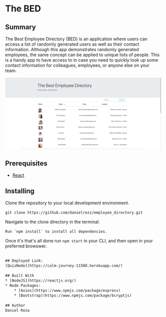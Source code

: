 # The BED

## Summary
The Best Employee Directory (BED) is an application where users can access a list of randomly generated users as well as their contact information. Although this app demonstrates randomly generated employees, the same concept can be applied to unique lists of people. This is a handy app to have access to in case you need to quickly look up some contact information for colleagues, employees, or anyone else on your team.

<img src="Screen Shot 2021-03-18 at 5.17.29 PM.png">

## Prerequisites
* [React](https://reactjs.org/)

## Installing

Clone the repository to your local development environment.

```
git clone https://github.com/danielrezz/employee_directory.git
```

Navigate to the clone directory in the terminal.
```
Run `npm install` to install all dependencies.
```
Once it's that's all done run `npm start` in your CLI, and then open in your preferred browswer.
```

## Deployed Link:
[QuizNode](https://calm-journey-11508.herokuapp.com/)

## Built With
* [NodeJS](https://reactjs.org/)
* Node Packages:
    * [Axios](https://www.npmjs.com/package/express)
    * [Bootstrap](https://www.npmjs.com/package/bcryptjs)

## Author
Daniel Reza


